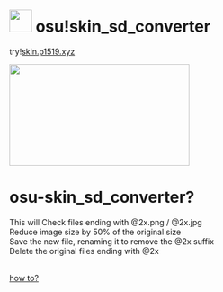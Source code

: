 # <img src="https://i.imgur.com/ChG6TW9.png" width="40"/> osu!skin_sd_converter
<p>try!<a href="https://skin.p1519.xyz/">skin.p1519.xyz</a><br></p>

<img src="https://i.imgur.com/O4t4r6D.png" width="320" height="180">

# osu-skin_sd_converter?<br>
This will Check files ending with @2x.png / @2x.jpg<br>
Reduce image size by 50% of the original size<br>
Save the new file, renaming it to remove the @2x suffix<br>
Delete the original files ending with @2x<br>

<br>
<a href="https://p1519.xyz/howto/">how to? </a>
